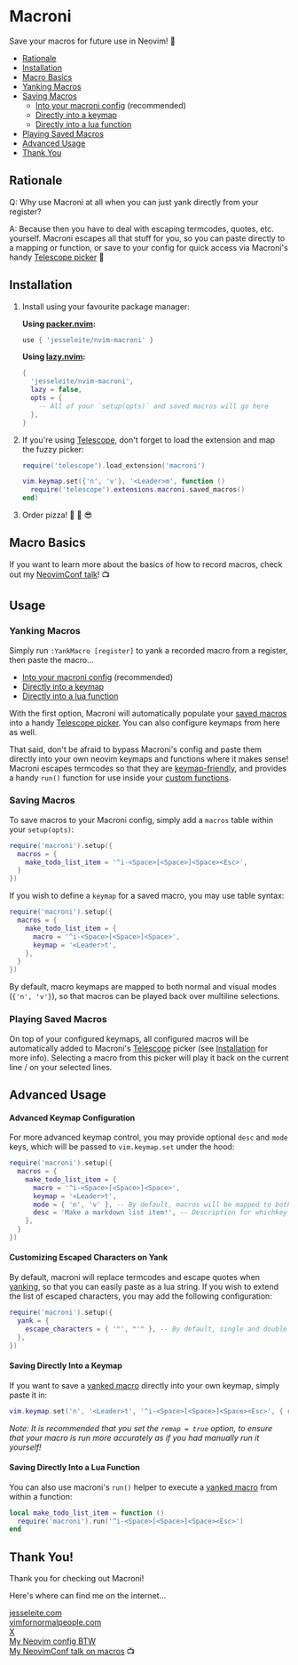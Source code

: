 # Macroni

Save your macros for future use in Neovim! 🤌

- [Rationale](#rationale)
- [Installation](#installation)
- [Macro Basics](#macro-basics)
- [Yanking Macros](#yanking-macros)
- [Saving Macros](#saving-macros)
    - [Into your macroni config](#saving-macros) (recommended)
    - [Directly into a keymap](#saving-directly-into-a-keymap)
    - [Directly into a lua function](#saving-directly-into-a-lua-function)
- [Playing Saved Macros](#playing-saved-macros)
- [Advanced Usage](#advanced-usage)
- [Thank You](#thank-you)

## Rationale

Q: Why use Macroni at all when you can just yank directly from your register?

A: Because then you have to deal with escaping termcodes, quotes, etc. yourself. Macroni escapes all that stuff for you, so you can paste directly to a mapping or function, or save to your config for quick access via Macroni's handy [Telescope picker](https://github.com/nvim-telescope/telescope.nvim) 💅

## Installation

1. Install using your favourite package manager:

    **Using [packer.nvim](https://github.com/wbthomason/packer.nvim):**

    ```lua
    use { 'jesseleite/nvim-macroni' }
    ```

    **Using [lazy.nvim](https://github.com/folke/lazy.nvim):**

    ```lua
    {
      'jesseleite/nvim-macroni',
      lazy = false,
      opts = {
        -- All of your `setup(opts)` and saved macros will go here
      },
    }
    ```

2. If you're using [Telescope](https://github.com/nvim-telescope/telescope.nvim), don't forget to load the extension and map the fuzzy picker:

    ```lua
    require('telescope').load_extension('macroni')
    ```

    ```lua
    vim.keymap.set({'n', 'v'}, '<Leader>m', function ()
      require('telescope').extensions.macroni.saved_macros()
    end)
    ```

3. Order pizza! 🍕 🤘 😎


## Macro Basics

If you want to learn more about the basics of how to record macros, check out my [NeovimConf talk](https://youtu.be/5x3dXo8aDCI?si=9_hKDsRXiC76AWDK)! 📺


## Usage

### Yanking Macros

Simply run `:YankMacro [register]` to yank a recorded macro from a register, then paste the macro...

- [Into your macroni config](#saving-macros) (recommended)
- [Directly into a keymap](#saving-directly-into-a-keymap)
- [Directly into a lua function](#saving-directly-into-a-lua-function)

With the first option, Macroni will automatically populate your [saved macros](#into-your-macroni-config) into a handy [Telescope picker](https://github.com/nvim-telescope/telescope.nvim). You can also configure keymaps from here as well.

That said, don't be afraid to bypass Macroni's config and paste them directly into your own neovim keymaps and functions where it makes sense! Macroni escapes termcodes so that they are [keymap-friendly](#into-a-keymap), and provides a handy `run()` function for use inside your [custom functions](#into-a-lua-function).

### Saving Macros

To save macros to your Macroni config, simply add a `macros` table within your `setup(opts)`:

```lua
require('macroni').setup({
  macros = {
    make_todo_list_item = '^i-<Space>[<Space>]<Space><Esc>',
  }
})
```

If you wish to define a `keymap` for a saved macro, you may use table syntax:

```lua
require('macroni').setup({
  macros = {
    make_todo_list_item = {
      macro = '^i-<Space>[<Space>]<Space>',
      keymap = '<Leader>t',
    },
  }
})
```

By default, macro keymaps are mapped to both normal and visual modes (`{'n', 'v'}`), so that macros can be played back over multiline selections.

### Playing Saved Macros

On top of your configured keymaps, all configured macros will be automatically added to Macroni's [Telescope](https://github.com/nvim-telescope/telescope.nvim) picker (see [Installation](#installation) for more info). Selecting a macro from this picker will play it back on the current line / on your selected lines.

## Advanced Usage

#### Advanced Keymap Configuration

For more advanced keymap control, you may provide optional `desc` and `mode` keys, which will be passed to `vim.keymap.set` under the hood:

```lua
require('macroni').setup({
  macros = {
    make_todo_list_item = {
      macro = '^i-<Space>[<Space>]<Space>',
      keymap = '<Leader>t',
      mode = { 'n', 'v' }, -- By default, macros will be mapped to both normal & visual modes
      desc = 'Make a markdown list item!', -- Description for whichkey or similar
    },
  }
})
```

#### Customizing Escaped Characters on Yank

By default, macroni will replace termcodes and escape quotes when [yanking](#yanking-macros), so that you can easily paste as a lua string. If you wish to extend the list of escaped characters, you may add the following configuration:

```lua
require('macroni').setup({
  yank = {
    escape_characters = { '"', "'" }, -- By default, single and double quote are escaped
  },
})
```

#### Saving Directly Into a Keymap

If you want to save a [yanked macro](#yanking-macros) directly into your own keymap, simply paste it in:

```lua
vim.keymap.set('n', '<Leader>t', '^i-<Space>[<Space>]<Space><Esc>', { remap = true })
```

_Note: It is recommended that you set the `remap = true` option, to ensure that your macro is run more accurately as if you had manually run it yourself!_

#### Saving Directly Into a Lua Function

You can also use macroni's `run()` helper to execute a [yanked macro](#yanking-macros) from within a function:

```lua
local make_todo_list_item = function ()
  require('macroni').run('^i-<Space>[<Space>]<Space><Esc>')
end
```

## Thank You!

Thank you for checking out Macroni!

Here's where can find me on the internet...

[jesseleite.com](https://jesseleite.com)<br>
[vimfornormalpeople.com](https://vimfornormalpeople.com)<br>
[X](https://x.com/jesseleite85)<br>
[My Neovim config BTW](https://github.com/jesseleite/dotfiles/tree/master/nvim)<br>
[My NeovimConf talk on macros](https://youtu.be/5x3dXo8aDCI?si=9_hKDsRXiC76AWDK) 📺<br>
